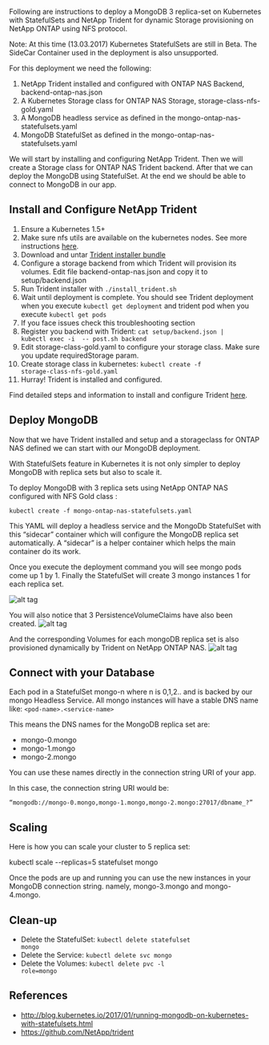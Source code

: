 
Following are instructions to deploy a MongoDB 3 replica-set on Kubernetes with StatefulSets and NetApp Trident for dynamic Storage provisioning on NetApp ONTAP using NFS protocol.

Note: At this time (13.03.2017) Kubernetes StatefulSets are still in Beta. The SideCar Container used in the deployment is also unsupported.

For this deployment we need the following:
1. NetApp Trident installed and configured with ONTAP NAS Backend, backend-ontap-nas.json
2. A Kubernetes Storage class for ONTAP NAS Storage, storage-class-nfs-gold.yaml
3. A MongoDB headless service as defined in the mongo-ontap-nas-statefulsets.yaml
4. MongoDB StatefulSet as defined in the mongo-ontap-nas-statefulsets.yaml


We will start by installing and configuring NetApp Trident. Then we will create a Storage class for ONTAP NAS Trident backend.
After that we can deploy the MongoDB using StatefulSet. At the end we should be able to connect to MongoDB in our app.

## Install and Configure NetApp Trident

1. Ensure a Kubernetes 1.5+
2. Make sure nfs utils are available on the kubernetes nodes. See more instructions [here](https://github.com/NetApp/netappdvp#configuring-your-docker-host-for-nfs-or-iscsi).
3. Download and untar [Trident installer bundle](https://github.com/NetApp/trident/releases/download/v1.0/trident-installer-1.0.tar.gz)
4. Configure a storage backend from which Trident will provision its volumes. Edit file backend-ontap-nas.json and copy it to setup/backend.json
5. Run Trident installer with <code>./install_trident.sh</code>
6. Wait until deployment is complete. You should see Trident deployment when you execute <code>kubectl get deployment</code> and trident pod when you execute <code>kubectl get pods</code>
7. If you face issues check this troubleshooting section
8. Register you backend with Trident: <code>cat setup/backend.json | kubectl exec -i <trident-pod-name> -- post.sh backend</code>
9. Edit storage-class-gold.yaml to configure your storage class. Make sure you update requiredStorage param.
10. Create storage class in kubernetes: <code>kubectl create -f storage-class-nfs-gold.yaml</code>
11. Hurray! Trident is installed and configured.

Find detailed steps and information to install and configure Trident [here](https://github.com/NetApp/trident).

## Deploy MongoDB

Now that we have Trident installed and setup and a storageclass for ONTAP NAS defined we can start with our MongoDB deployment.

With StatefulSets feature in Kubernetes it is not only simpler to deploy MongoDB with replica sets but also to scale it.

To deploy MongoDB with 3 replica sets using NetApp ONTAP NAS configured with NFS Gold class :

<code>kubectl create -f mongo-ontap-nas-statefulsets.yaml</code>

This YAML will deploy a headless service and the MongoDb StatefulSet with  this “sidecar” container which will configure the MongoDB replica set automatically. A “sidecar” is a helper container which helps the main container do its work.

Once you execute the deployment command you will see mongo pods come up 1 by 1. Finally the StatefulSet will create 3 mongo instances 1 for each replica set.

![alt tag](https://raw.githubusercontent.com/kapilarora/images/master/mongo-stateful-pods.png)

You will also notice that 3 PersistenceVolumeClaims have also been created.
![alt tag](https://raw.githubusercontent.com/kapilarora/images/master/mongo-stateful-pvc.png)

And the corresponding Volumes for each mongoDB replica set is also provisioned dynamically by Trident on NetApp ONTAP NAS.
![alt tag](https://raw.githubusercontent.com/kapilarora/images/master/mongo-stateful-pv.png)

## Connect with your Database

Each pod in a StatefulSet mongo-n where n is 0,1,2.. and is backed by our mongo Headless Service.
All mongo instances will have a stable DNS name like: <code>&lt;pod-name&gt;.&lt;service-name&gt;</code>

This means the DNS names for the MongoDB replica set are:

* mongo-0.mongo
* mongo-1.mongo
* mongo-2.mongo

You can use these names directly in the connection string URI of your app.

In this case, the connection string URI would be:

<code>“mongodb://mongo-0.mongo,mongo-1.mongo,mongo-2.mongo:27017/dbname_?”</code>

## Scaling 

Here is how you can scale your cluster to 5 replica set:

kubectl scale --replicas=5 statefulset mongo

Once the pods are up and running you can use the new instances in your MongoDB connection string. namely, mongo-3.mongo and mongo-4.mongo.

## Clean-up

* Delete the StatefulSet:
<code>kubectl delete statefulset mongo</code>
* Delete the Service:
<code>kubectl delete svc mongo</code>
* Delete the Volumes:
<code>kubectl delete pvc -l role=mongo</code>


## References
* http://blog.kubernetes.io/2017/01/running-mongodb-on-kubernetes-with-statefulsets.html
* https://github.com/NetApp/trident
